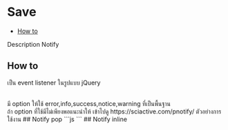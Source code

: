 # Save
  - [How to](#how-to) 


Description Notify

<a name="how-to"></a>
## How to
เป็น event listener ในรูปแบบ jQuery 


<br>
มี option ให้ใช้ error,info,success,notice,warning ที่เป็นพื้นฐาน
<br>
ถ้า option ที่ใช้มีไม่เพียงพอแนะนำให้ เข้าไปดู https://sciactive.com/pnotify/
ตัวอย่างการใช้งาน
## Notify pop
```js
<script>
	$(document).bind('editorReady',function(){
		$('#saveall').click(function(){
			alert('social ')
        })
    })
</script>
```
## Notify inline



